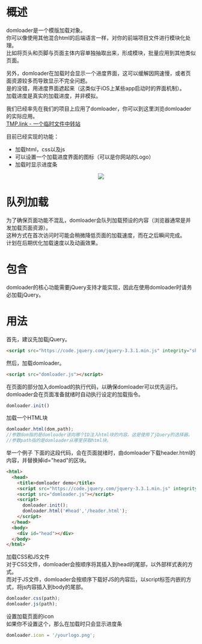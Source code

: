 # 概述
domloader是一个模版加载对象。  
你可以像使用其他混合html的后端语言一样，对你的前端项目文件进行模块化处理。   
比如将页头和页脚与页面主体内容单独抽取出来，形成模块，批量应用到其他类似页面。  

另外，domloader在加载时会显示一个进度界面，这可以缓解因网速慢，或者页面资源较多而导致显示不完全问题。   
是的没错，用进度界面遮起来（这类似于iOS上某些app启动时的界面机制）。   
加载进度是真实的加载进度，并非模拟。  

我们已经率先在我们的项目上应用了domloader，你可以到这里浏览domloader的实际应用。  
[TMP.link - 一个临时文件中转站](http://tmp.link) 

目前已经实现的功能：
* 加载html，css以及js
* 可以设置一个加载进度界面的图标（可以是你网站的Logo）
* 加载时显示进度条

<p align="center">
<img src="https://github.com/tmplink/domloader/blob/master/demo.png?raw=true"/>
</p>

# 队列加载
为了确保页面功能不混乱，domloader会队列加载预设的内容（浏览器通常是并发加载页面资源）。   
这种方式在首次访问时可能会稍微降低页面的加载速度，而在之后瞬间完成。  
计划在后期优化加载速度以及动画效果。

# 包含
domloader的核心功能需要jQuery支持才能实现，因此在使用domloader时请务必加载jQuery。

# 用法
首先，建议先加载jQuery。

```html
<script src="https://code.jquery.com/jquery-3.3.1.min.js" integrity="sha256-FgpCb/KJQlLNfOu91ta32o/NMZxltwRo8QtmkMRdAu8=" crossorigin="anonymous"></script>
````

然后，加载domloader。

```html
<script src="domloader.js"></script>
````

在页面的<head></head>部分加入domload的执行代码，以确保domloader可以优先运行。  
domloader会在页面准备就绪时自动执行设定的加载指令。

```javascript
domloader.init()
```

加载一个HTML块
```javascript
domloader.html(dom,path);
//参数dom指的是domloader该向哪个ID注入html块的内容。这是使用了jQuery的选择器。
//参数path指的是domloader从哪里获取html块。
```
举一个例子
下面的这段代码，会在页面就绪时，由domloader下载header.html的内容，并替换掉id="head"的区块。
```html
<html>
  <head>
    <title>domloader demo</title>
    <script src="https://code.jquery.com/jquery-3.3.1.min.js" integrity="sha256-FgpCb/KJQlLNfOu91ta32o/NMZxltwRo8QtmkMRdAu8=" crossorigin="anonymous"></script>
    <script src="domloader.js"></script>
    <script>
      domloader.init();
      domloader.html('#head','/header.html');
    </script>
  </head>
  <body>
    <div id="head"></div>
  </body>
</html>
```

加载CSS和JS文件  
对于CSS文件，domloader会按顺序将其插入到head的尾部，以外部样式表的方式。  
而对于JS文件，domloader会按顺序下载好JS的内容后，以script标签内嵌的方式，将js内容插入到body的尾部。   
```javascript
domloader.css(path);
domloader.js(path);
```

设置加载页面的icon    
如果你不设置这个，那么在加载时只会显示进度条   
```javascript
domloader.icon = '/yourlogo.png';
```
